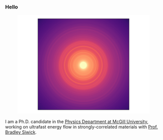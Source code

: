 ### Hello

<figure>
<img src="https://raw.githubusercontent.com/LaurentRDC/LaurentRDC/master/images/symmetrized_vo2.svg" title="This is an ultrafast electron diffraction pattern of vanadium dioxide, symmetrized using scikit-ued."/>
</figure>

I am a Ph.D. candidate in the [Physics Department at McGill University](http://www.physics.mcgill.ca/), working on ultrafast energy flow in strongly-correlated materials with [Prof. Bradley Siwick](http://www.physics.mcgill.ca/siwicklab/).
